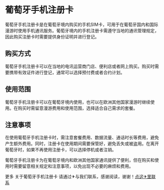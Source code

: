 # 葡萄牙手机注册卡

葡萄牙手机注册卡是在葡萄牙境内购买的手机SIM卡，可用于在葡萄牙国内和国际漫游时使用手机通讯服务。葡萄牙境内的手机注册卡需遵守当地的通讯管理规定，因此购买注册卡时需要提供身份证明并进行登记。

## 购买方式
葡萄牙手机注册卡可以在当地的电讯运营商门店、便利店或者网上购买。购买时需要携带有效证件进行登记，通常可以选择预付费或者合约计划。

## 使用范围
葡萄牙手机注册卡可以在葡萄牙境内使用，也可以在欧洲其他国家漫游时继续使用。在购买时需留意漫游费用和使用范围，选择适合自己需求的套餐。

## 注意事项
在使用葡萄牙手机注册卡时，需注意套餐费用、数据流量、通话时长等费用，避免产生额外费用。同时，注册卡在使用期间需要保管好，避免丢失或被盗用。在离开葡萄牙时，如果不再使用注册卡，可以选择停机或者注销。

葡萄牙手机注册卡为在葡萄牙境内和欧洲其他国家通讯提供了便利，但在购买和使用时需要留意相关规定和注意事项，以免出现不必要的麻烦和费用。

更多 关于葡萄牙手机注册卡 请通过✈与我们联系，感谢阅读，谢谢！[点这✈里联系](https://ads.k02.cc)